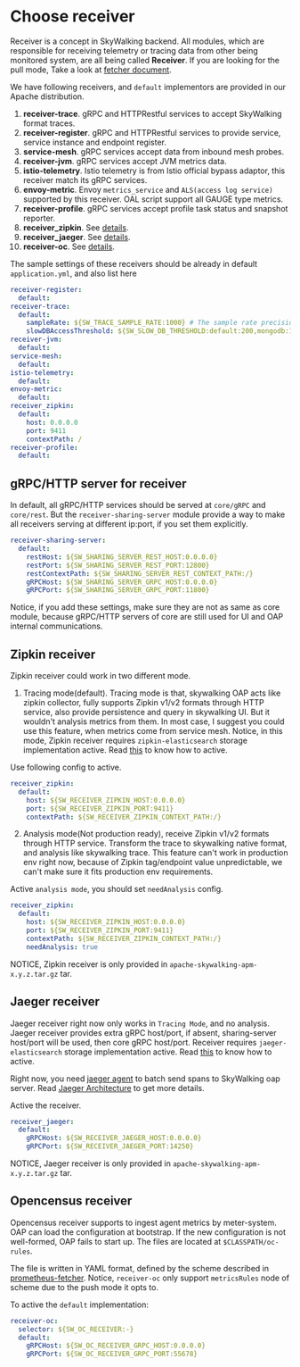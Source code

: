 
# Choose receiver
Receiver is a concept in SkyWalking backend. All modules, which are responsible for receiving telemetry
or tracing data from other being monitored system, are all being called **Receiver**. If you are looking for the pull mode,
Take a look at [fetcher document](backend-fetcher.md).

We have following receivers, and `default` implementors are provided in our Apache distribution.
1. **receiver-trace**. gRPC and HTTPRestful services to accept SkyWalking format traces.
1. **receiver-register**. gRPC and HTTPRestful services to provide service, service instance and endpoint register.
1. **service-mesh**. gRPC services accept data from inbound mesh probes.
1. **receiver-jvm**. gRPC services accept JVM metrics data.
1. **istio-telemetry**. Istio telemetry is from Istio official bypass adaptor, this receiver match its gRPC services.
1. **envoy-metric**. Envoy `metrics_service` and `ALS(access log service)` supported by this receiver. OAL script support all GAUGE type metrics.
1. **receiver-profile**. gRPC services accept profile task status and snapshot reporter. 
1. **receiver_zipkin**. See [details](#zipkin-receiver).
1. **receiver_jaeger**. See [details](#jaeger-receiver).
1. **receiver-oc**. See [details](#oc-receiver).

The sample settings of these receivers should be already in default `application.yml`, and also list here
```yaml
receiver-register:
  default:
receiver-trace:
  default:
    sampleRate: ${SW_TRACE_SAMPLE_RATE:1000} # The sample rate precision is 1/10000. 10000 means 100% sample in default.
    slowDBAccessThreshold: ${SW_SLOW_DB_THRESHOLD:default:200,mongodb:100} # The slow database access thresholds. Unit ms.
receiver-jvm:
  default:
service-mesh:
  default:
istio-telemetry:
  default:
envoy-metric:
  default:
receiver_zipkin:
  default:
    host: 0.0.0.0
    port: 9411
    contextPath: /
receiver-profile:
  default:
```

## gRPC/HTTP server for receiver
In default, all gRPC/HTTP services should be served at `core/gRPC` and `core/rest`.
But the `receiver-sharing-server` module provide a way to make all receivers serving at
different ip:port, if you set them explicitly. 
```yaml
receiver-sharing-server:
  default:
    restHost: ${SW_SHARING_SERVER_REST_HOST:0.0.0.0}
    restPort: ${SW_SHARING_SERVER_REST_PORT:12800}
    restContextPath: ${SW_SHARING_SERVER_REST_CONTEXT_PATH:/}
    gRPCHost: ${SW_SHARING_SERVER_GRPC_HOST:0.0.0.0}
    gRPCPort: ${SW_SHARING_SERVER_GRPC_PORT:11800}
```

Notice, if you add these settings, make sure they are not as same as core module,
because gRPC/HTTP servers of core are still used for UI and OAP internal communications.

## Zipkin receiver
Zipkin receiver could work in two different mode.
1. Tracing mode(default). Tracing mode is that, skywalking OAP acts like zipkin collector,
fully supports Zipkin v1/v2 formats through HTTP service,
also provide persistence and query in skywalking UI.
But it wouldn't analysis metrics from them. In most case, I suggest you could use this feature, when metrics come from service mesh.
Notice, in this mode, Zipkin receiver requires `zipkin-elasticsearch` storage implementation active. 
Read [this](backend-storage.md#elasticsearch-6-with-zipkin-trace-extension) to know 
how to active.

Use following config to active.
```yaml
receiver_zipkin:
  default:
    host: ${SW_RECEIVER_ZIPKIN_HOST:0.0.0.0}
    port: ${SW_RECEIVER_ZIPKIN_PORT:9411}
    contextPath: ${SW_RECEIVER_ZIPKIN_CONTEXT_PATH:/}
```

2. Analysis mode(Not production ready), receive Zipkin v1/v2 formats through HTTP service. Transform the trace to skywalking
native format, and analysis like skywalking trace. This feature can't work in production env right now,
because of Zipkin tag/endpoint value unpredictable, we can't make sure it fits production env requirements.

Active `analysis mode`, you should set `needAnalysis` config.
```yaml
receiver_zipkin:
  default:
    host: ${SW_RECEIVER_ZIPKIN_HOST:0.0.0.0}
    port: ${SW_RECEIVER_ZIPKIN_PORT:9411}
    contextPath: ${SW_RECEIVER_ZIPKIN_CONTEXT_PATH:/}
    needAnalysis: true
```

NOTICE, Zipkin receiver is only provided in `apache-skywalking-apm-x.y.z.tar.gz` tar.

## Jaeger receiver
Jaeger receiver right now only works in `Tracing Mode`, and no analysis.
Jaeger receiver provides extra gRPC host/port, if absent, sharing-server host/port will be used, then core gRPC host/port.
Receiver requires `jaeger-elasticsearch` storage implementation active. 
Read [this](backend-storage.md#elasticsearch-6-with-jaeger-trace-extension) to know how to active.

Right now, you need [jaeger agent](https://www.jaegertracing.io/docs/1.11/architecture/#agent) to batch
send spans to SkyWalking oap server. Read [Jaeger Architecture](https://www.jaegertracing.io/docs/1.11/architecture/)
to get more details.

Active the receiver.
```yaml
receiver_jaeger:
  default:
    gRPCHost: ${SW_RECEIVER_JAEGER_HOST:0.0.0.0}
    gRPCPort: ${SW_RECEIVER_JAEGER_PORT:14250}
``` 

NOTICE, Jaeger receiver is only provided in `apache-skywalking-apm-x.y.z.tar.gz` tar.

## Opencensus receiver

Opencensus receiver supports to ingest agent metrics by meter-system. OAP can load the configuration at bootstrap. 
If the new configuration is not well-formed, OAP fails to start up. The files are located at `$CLASSPATH/oc-rules`.

The file is written in YAML format, defined by the scheme described in [prometheus-fetcher](./backend-fetcher.md).
Notice, `receiver-oc` only support `metricsRules` node of scheme due to the push mode it opts to.

To active the `default` implementation:
```yaml
receiver-oc:
  selector: ${SW_OC_RECEIVER:-}
  default:
    gRPCHost: ${SW_OC_RECEIVER_GRPC_HOST:0.0.0.0}
    gRPCPort: ${SW_OC_RECEIVER_GRPC_PORT:55678}
```
